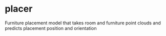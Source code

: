 # placer
Furniture placement model that takes room and furniture point clouds and predicts placement position and orientation
